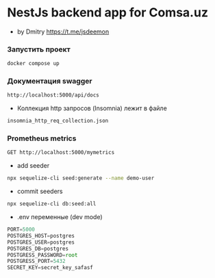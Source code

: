 # NestJs backend app for Comsa.uz
- by Dmitry https://t.me/jsdeemon


### Запустить проект
```bash
docker compose up
```

### Документация swagger
```bash
http://localhost:5000/api/docs 
```
- Коллекция http запросов (Insomnia) лежит в файле
```bash
insomnia_http_req_collection.json
```

### Prometheus metrics
```bash
GET http://localhost:5000/mymetrics
```

- add seeder
```bash
npx sequelize-cli seed:generate --name demo-user
```

- commit seeders
```bash
npx sequelize-cli db:seed:all
```

- .env переменные (dev mode)
```javascript
PORT=5000
POSTGRES_HOST=postgres
POSTGRES_USER=postgres
POSTGRES_DB=postgres
POSTGRESS_PASSWORD=root
POSTGRESS_PORT=5432
SECRET_KEY=secret_key_safasf
```




